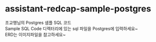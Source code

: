 # assistant-redcap-sample-postgres
 조교행님의 Postgres 샘플 SQL 코드  
 Sample SQL Code 디렉터리에 있는 sql 파일을 Postgres에 입력하세요~  
 ERD는 이미지파일을 참고하세요~  
